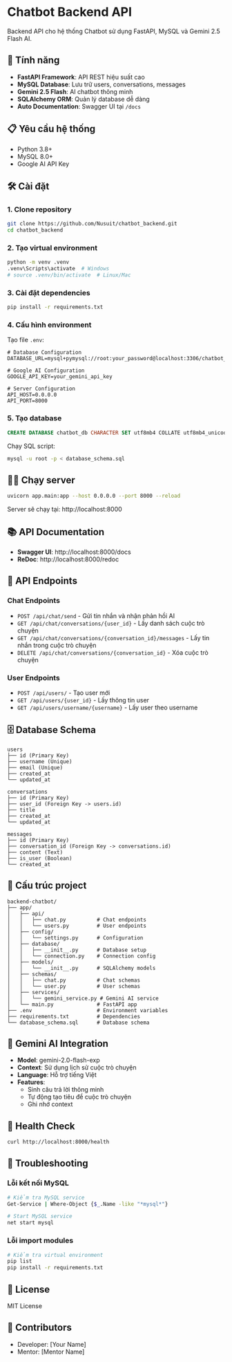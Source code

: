 # Chatbot Backend API

Backend API cho hệ thống Chatbot sử dụng FastAPI, MySQL và Gemini 2.5 Flash AI.

## 🚀 Tính năng

- **FastAPI Framework**: API REST hiệu suất cao
- **MySQL Database**: Lưu trữ users, conversations, messages
- **Gemini 2.5 Flash**: AI chatbot thông minh
- **SQLAlchemy ORM**: Quản lý database dễ dàng
- **Auto Documentation**: Swagger UI tại `/docs`

## 📋 Yêu cầu hệ thống

- Python 3.8+
- MySQL 8.0+
- Google AI API Key

## 🛠️ Cài đặt

### 1. Clone repository

```bash
git clone https://github.com/Nusuit/chatbot_backend.git
cd chatbot_backend
```

### 2. Tạo virtual environment

```bash
python -m venv .venv
.venv\Scripts\activate  # Windows
# source .venv/bin/activate  # Linux/Mac
```

### 3. Cài đặt dependencies

```bash
pip install -r requirements.txt
```

### 4. Cấu hình environment

Tạo file `.env`:

```env
# Database Configuration
DATABASE_URL=mysql+pymysql://root:your_password@localhost:3306/chatbot_db

# Google AI Configuration
GOOGLE_API_KEY=your_gemini_api_key

# Server Configuration
API_HOST=0.0.0.0
API_PORT=8000
```

### 5. Tạo database

```sql
CREATE DATABASE chatbot_db CHARACTER SET utf8mb4 COLLATE utf8mb4_unicode_ci;
```

Chạy SQL script:

```bash
mysql -u root -p < database_schema.sql
```

## 🏃‍♂️ Chạy server

```bash
uvicorn app.main:app --host 0.0.0.0 --port 8000 --reload
```

Server sẽ chạy tại: http://localhost:8000

## 📚 API Documentation

- **Swagger UI**: http://localhost:8000/docs
- **ReDoc**: http://localhost:8000/redoc

## 🔌 API Endpoints

### Chat Endpoints
- `POST /api/chat/send` - Gửi tin nhắn và nhận phản hồi AI
- `GET /api/chat/conversations/{user_id}` - Lấy danh sách cuộc trò chuyện
- `GET /api/chat/conversations/{conversation_id}/messages` - Lấy tin nhắn trong cuộc trò chuyện
- `DELETE /api/chat/conversations/{conversation_id}` - Xóa cuộc trò chuyện

### User Endpoints
- `POST /api/users/` - Tạo user mới
- `GET /api/users/{user_id}` - Lấy thông tin user
- `GET /api/users/username/{username}` - Lấy user theo username

## 🗄️ Database Schema

```
users
├── id (Primary Key)
├── username (Unique)
├── email (Unique)
├── created_at
└── updated_at

conversations
├── id (Primary Key)
├── user_id (Foreign Key -> users.id)
├── title
├── created_at
└── updated_at

messages
├── id (Primary Key)
├── conversation_id (Foreign Key -> conversations.id)
├── content (Text)
├── is_user (Boolean)
└── created_at
```

## 🔧 Cấu trúc project

```
backend-chatbot/
├── app/
│   ├── api/
│   │   ├── chat.py          # Chat endpoints
│   │   └── users.py         # User endpoints
│   ├── config/
│   │   └── settings.py      # Configuration
│   ├── database/
│   │   ├── __init__.py      # Database setup
│   │   └── connection.py    # Connection config
│   ├── models/
│   │   └── __init__.py      # SQLAlchemy models
│   ├── schemas/
│   │   ├── chat.py          # Chat schemas
│   │   └── user.py          # User schemas
│   ├── services/
│   │   └── gemini_service.py # Gemini AI service
│   └── main.py              # FastAPI app
├── .env                     # Environment variables
├── requirements.txt         # Dependencies
└── database_schema.sql      # Database schema
```

## 🤖 Gemini AI Integration

- **Model**: gemini-2.0-flash-exp
- **Context**: Sử dụng lịch sử cuộc trò chuyện
- **Language**: Hỗ trợ tiếng Việt
- **Features**: 
  - Sinh câu trả lời thông minh
  - Tự động tạo tiêu đề cuộc trò chuyện
  - Ghi nhớ context

## 🚦 Health Check

```bash
curl http://localhost:8000/health
```

## 🐛 Troubleshooting

### Lỗi kết nối MySQL
```bash
# Kiểm tra MySQL service
Get-Service | Where-Object {$_.Name -like "*mysql*"}

# Start MySQL service
net start mysql
```

### Lỗi import modules
```bash
# Kiểm tra virtual environment
pip list
pip install -r requirements.txt
```

## 📝 License

MIT License

## 👥 Contributors

- Developer: [Your Name]
- Mentor: [Mentor Name]